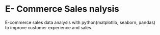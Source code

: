 # E- Commerce Sales nalysis
E-commerce sales data analysis with python(matplotlib, seaborn, pandas) to improve customer experience and sales.
